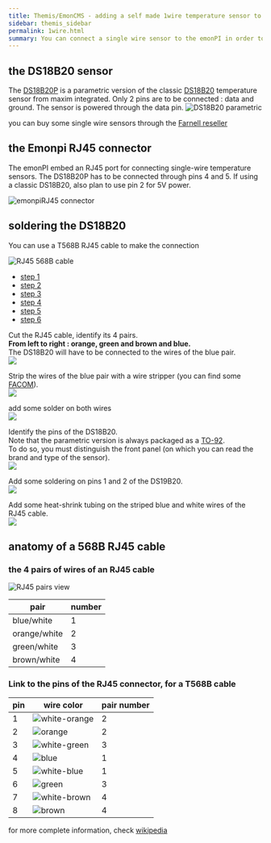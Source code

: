 ```yaml
---
title: Themis/EmonCMS - adding a self made 1wire temperature sensor to the emonPI
sidebar: themis_sidebar
permalink: 1wire.html
summary: You can connect a single wire sensor to the emonPI in order to monitor the temperature inside the Themis main box, which can be in a very hot place...this post explains how to build yourself the sensor from the electronic component, using a RJ45 cable.
---
```


## the DS18B20 sensor
The [DS18B20P](DS18B20-PAR.pdf) is a parametric version of the classic [DS18B20](DS18B20.pdf) temperature sensor from maxim integrated. Only 2 pins are to be connected : data and ground. The sensor is powered through the data pin.
![DS18B20 parametric](DS18B20P.jpg)

you can buy some single wire sensors through the [Farnell reseller](https://fr.farnell.com/maxim-integrated-products/ds18b20-par/capteur-temperature-nv-alarm-3to92/dp/2519162)

## the Emonpi RJ45 connector
The emonPI embed an RJ45 port for connecting single-wire temperature sensors. 
The DS18B20P has to be connected through pins 4 and 5. If using a classic DS18B20, also plan to use pin 2 for 5V power.

![emonpiRJ45 connector](emonpiRJ45connector.jpg)

## soldering the DS18B20
You can use a T568B RJ45 cable to make the connection

![RJ45 568B cable](568B.jpg)

<ul id="profileTabs" class="nav nav-tabs">
    <li class="active"><a href="#a1" data-toggle="tab">step 1</a></li>
    <li><a href="#a2" data-toggle="tab">step 2</a></li>
    <li><a href="#a3" data-toggle="tab">step 3</a></li>
    <li><a href="#a4" data-toggle="tab">step 4</a></li>
    <li><a href="#a5" data-toggle="tab">step 5</a></li>
    <li><a href="#a6" data-toggle="tab">step 6</a></li>
</ul>

<div class="tab-content">

<div role="tabpanel" class="tab-pane active" id="a1">
<p>Cut the RJ45 cable, identify its 4 pairs.
<br>
<b>From left to right : orange, green and brown and blue.</b>
<br>The DS18B20 will have to be connected to the wires of the blue pair.
<br>
<img src="pages/themis/add1wire/a1_RJ45_blue_pair.png">
</p>
</div>

<div role="tabpanel" class="tab-pane" id="a2">
<p>Strip the wires of the blue pair with a wire stripper (you can find some <a class="card-link" href="https://www.fac18.eu/dz-fr/categorie/electricite">FACOM</a>).
<br>
<img src="pages/themis/add1wire/a2_strip_blue_wires.png">
</p>
</div>

<div role="tabpanel" class="tab-pane" id="a3">
<p>add some solder on both wires<br>
<img src="pages/themis/add1wire/a3_solder_on_blue_wires.png">
</p>
</div>

<div role="tabpanel" class="tab-pane" id="a4">
<p>Identify the pins of the DS18B20. 
<br>
Note that the parametric version is always packaged as a <a href="https://en.wikipedia.org/wiki/TO-92">TO-92</a>.
<br>
To do so, you must distinguish the front panel (on which you can read the brand and type of the sensor).
<br>
<img src="pages/themis/add1wire/a4_TO-92_Front_and_back_view_with_Pin_Numbers.png">
</p>
</div>

<div role="tabpanel" class="tab-pane" id="a5">
<p>Add some soldering on pins 1 and 2 of the DS19B20.
<br>
<img src="pages/themis/add1wire/a5_1wire_sensor_w_solder.png">
</p>
</div>

<div role="tabpanel" class="tab-pane" id="a6">
<p>
Add some heat-shrink tubing on the striped blue and white wires of the RJ45 cable.
<br>
<img src="pages/themis/add1wire/a6_add_heat_shrink.png">
</p>
</div> 

</div>



## anatomy of a 568B RJ45 cable

### the 4 pairs of wires of an RJ45 cable

![RJ45 pairs view](ethernet_Pairs.jpg)

pair|number
--|--
blue/white|1
orange/white|2
green/white|3
brown/white|4

### Link to the pins of the RJ45 connector, for a T568B cable

pin|wire color|pair number
--|--|--
1|![white-orange](90px-Wire_white_orange_stripe.svg.png)|2
2|![orange](90px-Wire_orange.svg.png)|2
3|![white-green](90px-Wire_white_green_stripe.svg.png)|3
4|![blue](90px-Wire_blue.svg.png)|1
5|![white-blue](90px-Wire_white_blue_stripe.svg.png)|1
6|![green](Wire_green.svg.png)|3
7|![white-brown](90px-Wire_white_brown_stripe.svg.png)|4
8|![brown](90px-Wire_brown.svg.png)|4

for more complete information, check [wikipedia](https://fr.wikipedia.org/wiki/RJ45)
